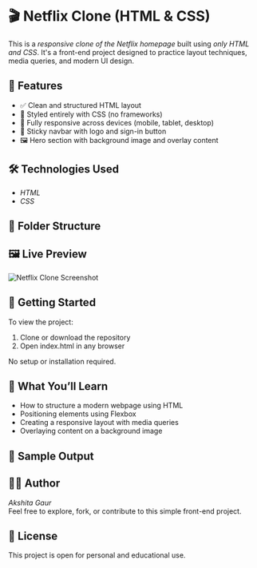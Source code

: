 # 🎬 Netflix Clone (HTML & CSS)

This is a *responsive clone of the Netflix homepage* built using *only HTML and CSS*. It's a front-end project designed to practice layout techniques, media queries, and modern UI design.

## 🌟 Features

- ✅ Clean and structured HTML layout
- 🎨 Styled entirely with CSS (no frameworks)
- 📱 Fully responsive across devices (mobile, tablet, desktop)
- 📌 Sticky navbar with logo and sign-in button
- 🖼 Hero section with background image and overlay content

## 🛠 Technologies Used

- *HTML*
- *CSS*

## 📁 Folder Structure
## 🖼 Live Preview
  
![Netflix Clone Screenshot]()

## 🚀 Getting Started

To view the project:

1. Clone or download the repository
2. Open index.html in any browser

No setup or installation required.

## 📌 What You’ll Learn

- How to structure a modern webpage using HTML
- Positioning elements using Flexbox
- Creating a responsive layout with media queries
- Overlaying content on a background image

## 📸 Sample Output
## 🙋‍♀ Author

*Akshita Gaur*  
Feel free to explore, fork, or contribute to this simple front-end project.

## 📝 License

This project is open for personal and educational use.
